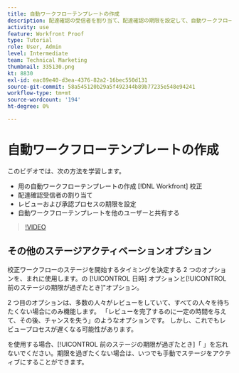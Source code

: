 ```yaml
---
title: 自動ワークフローテンプレートの作成
description: 配達確認の受信者を割り当て、配達確認の期限を設定して、自動ワークフローテンプレートを作成する方法を説明します。 その後、他のユーザーとテンプレートを共有します。
activity: use
feature: Workfront Proof
type: Tutorial
role: User, Admin
level: Intermediate
team: Technical Marketing
thumbnail: 335130.png
kt: 8830
exl-id: eac89e40-d3ea-4376-82a2-16bec550d131
source-git-commit: 58a545120b29a5f492344b89b77235e548e94241
workflow-type: tm+mt
source-wordcount: '194'
ht-degree: 0%

---
```


# 自動ワークフローテンプレートの作成

このビデオでは、次の方法を学習します。

* 用の自動ワークフローテンプレートの作成 [!DNL  Workfront] 校正
* 配達確認受信者の割り当て
* レビューおよび承認プロセスの期限を設定
* 自動ワークフローテンプレートを他のユーザーと共有する

>[!VIDEO](https://video.tv.adobe.com/v/335130/?quality=12)

## その他のステージアクティベーションオプション

校正ワークフローのステージを開始するタイミングを決定する 2 つのオプションを、まれに使用します。の [!UICONTROL 日時] オプションと[!UICONTROL 前のステージの期限が過ぎたとき]&quot;オプション。

2 つ目のオプションは、多数の人々がレビューをしていて、すべての人々を待ちたくない場合にのみ機能します。 「レビューを完了するのに一定の時間を与えて、その後、チャンスを失う」のようなオプションです。 しかし、これでもレビュープロセスが遅くなる可能性があります。

を使用する場合、[!UICONTROL 前のステージの期限が過ぎたとき]「 」を忘れないでください。期限を過ぎたくない場合は、いつでも手動でステージをアクティブにすることができます。

<!--
Lean More URLs
-->
